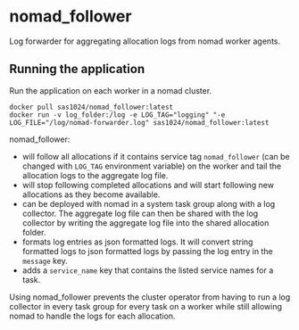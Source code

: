 # nomad_follower
Log forwarder for aggregating allocation logs from nomad worker agents.

## Running the application 
Run the application on each worker in a nomad cluster.
```
docker pull sas1024/nomad_follower:latest
docker run -v log_folder:/log -e LOG_TAG="logging" "-e LOG_FILE="/log/nomad-forwarder.log" sas1024/nomad_follower:latest
```

nomad_follower:
 - will follow all allocations if it contains service tag ```nomad_follower``` (can be changed with `LOG_TAG` environment variable) on the worker and tail the allocation logs to the aggregate log file. 
 - will stop following completed allocations and will start following new allocations as they become available. 
 - can be deployed with nomad in a system task group along with a log collector. The aggregate log file can then be shared with the log collector by writing the aggregate log file into the shared allocation folder. 
 - formats log entries as json formatted logs. It will convert string formatted logs to json formatted logs by passing the log entry in the ```message``` key. 
 - adds a ```service_name``` key that contains the listed service names for a task.

Using nomad_follower prevents the cluster operator from having to run a log collector in every task group for every task on a worker while still allowing nomad to handle the logs for each allocation. 
